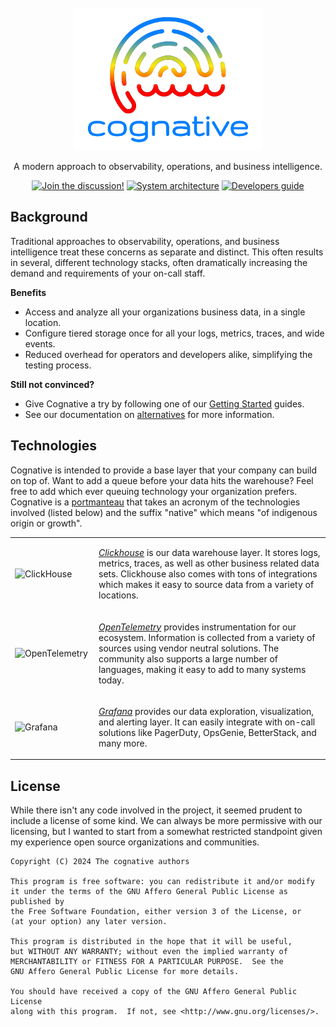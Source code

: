 <div align="center">
<br/>

<img width="300" alt="cognative" title="cognative" src="assets/images/originals/logo.png"/>

A modern approach to observability, operations, and business intelligence.
<br/>

[![Join the discussion!][]](https://github.com/mjpitz/cognative/discussions)
[![System architecture][]](docs/ARCHITECTURE.md)
[![Developers guide][]](docs/DEVELOPING.md)

[Documentation]: https://img.shields.io/badge/documentation-gray?style=for-the-badge
[Join the discussion!]: https://img.shields.io/badge/join_the_discussion!-yellow?style=for-the-badge
[System architecture]: https://img.shields.io/badge/system_architecture-027FFF?style=for-the-badge
[Developers guide]: https://img.shields.io/badge/developers_guide-FF0000?style=for-the-badge

</div>

## Background

Traditional approaches to observability, operations, and business intelligence treat these concerns as separate and
distinct. This often results in several, different technology stacks, often dramatically increasing the demand and
requirements of your on-call staff.

**Benefits**

- Access and analyze all your organizations business data, in a single location.
- Configure tiered storage once for all your logs, metrics, traces, and wide events.
- Reduced overhead for operators and developers alike, simplifying the testing process.

**Still not convinced?**

- Give Cognative a try by following one of our [Getting Started](docs/QUICKSTART.md) guides.
- See our documentation on [alternatives](docs/ALTERNATIVES.md) for more information.

## Technologies

Cognative is intended to provide a base layer that your company can build on top of. Want to add a queue before your
data hits the warehouse? Feel free to add which ever queuing technology your organization prefers. Cognative is a
[portmanteau][] that takes an acronym of the technologies involved (listed below) and the suffix "native" which means
"of indigenous origin or growth".

[portmanteau]: https://www.merriam-webster.com/dictionary/portmanteau

<table>
<tr>
<td width="120"><img width="96" height="64" alt="ClickHouse" title="ClickHouse" src="https://www.percona.com/blog/wp-content/uploads/2017/10/ClickHouse-MySQL.png" /></td>
<td>

[_Clickhouse_][clickhouse] is our data warehouse layer. It stores logs, metrics, traces, as well as other business
related data sets. Clickhouse also comes with tons of integrations which makes it easy to source data from a variety
of locations.

[clickhouse]: https://clickhouse.com/

</td>
</tr>
<tr>
<td><img width="96" height="64" alt="OpenTelemetry" title="OpenTelemetry" src="https://cdn.jsdelivr.net/gh/devicons/devicon@latest/icons/opentelemetry/opentelemetry-original.svg" /></td>
<td>

[_OpenTelemetry_][open telemetry] provides instrumentation for our ecosystem. Information is collected from a variety
of sources using vendor neutral solutions. The community also supports a large number of languages, making it easy to
add to many systems today.

[open telemetry]: https://opentelemetry.io/

</td>
</tr>
<tr>
<td><img width="96" height="64" alt="Grafana" title="Grafana" src="https://cdn.jsdelivr.net/gh/devicons/devicon@latest/icons/grafana/grafana-original.svg" /></td>
<td>

[_Grafana_][grafana] provides our data exploration, visualization, and alerting layer. It can easily integrate with
on-call solutions like PagerDuty, OpsGenie, BetterStack, and many more.

[grafana]: https://grafana.com/oss/grafana/

</td>
</tr>
</table>

## License

While there isn't any code involved in the project, it seemed prudent to include a license of some kind. We can always
be more permissive with our licensing, but I wanted to start from a somewhat restricted standpoint given my experience
open source organizations and communities.

```text
Copyright (C) 2024 The cognative authors

This program is free software: you can redistribute it and/or modify
it under the terms of the GNU Affero General Public License as published by
the Free Software Foundation, either version 3 of the License, or
(at your option) any later version.

This program is distributed in the hope that it will be useful,
but WITHOUT ANY WARRANTY; without even the implied warranty of
MERCHANTABILITY or FITNESS FOR A PARTICULAR PURPOSE.  See the
GNU Affero General Public License for more details.

You should have received a copy of the GNU Affero General Public License
along with this program.  If not, see <http://www.gnu.org/licenses/>.
```
